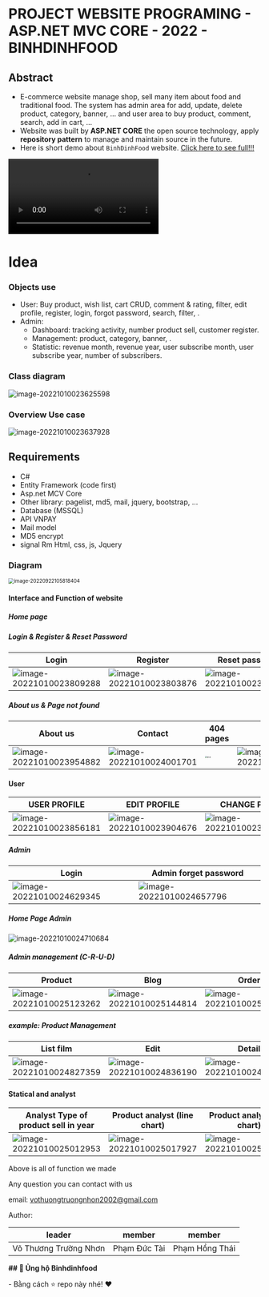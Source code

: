 # PROJECT WEBSITE PROGRAMING - ASP.NET MVC CORE - 2022 - BINHDINHFOOD

## Abstract
- E-commerce website manage shop, sell many item about food and traditional food. The system has admin area for add, update, delete product, category, banner, ... and user area to buy product, comment, search, add in cart, ...
- Website was built by **ASP.NET CORE** the open source technology, apply **repository pattern** to manage and maintain source in the future.
- Here is short demo about `BinhDinhFood` website. [Click here to see full!!!](https://youtu.be/Zy37v0df-mM)

<video src="assets/quick demo.mp4"></video>

# Idea

### Objects use

- User: Buy product, wish list, cart CRUD, comment & rating, filter, edit profile, register, login, forgot password, search, filter, .
- Admin: 
    - Dashboard: tracking activity, number product sell, customer register.
    - Management: product, category, banner, .
    - Statistic: revenue month, revenue year, user subscribe month, user subscribe year, number of subscribers.
    

### Class diagram

![image-20221010023625598](assets/image-20221010023625598.png)

### Overview Use case 

![image-20221010023637928](assets/image-20221010023637928.png)

## Requirements
- C# 
- Entity Framework (code first)
- Asp.net MCV Core
- Other library: pagelist, md5, mail, jquery, bootstrap, ...
- Database (MSSQL)
- API VNPAY 
- Mail model
- MD5 encrypt 
- signal Rm Html, css, js, Jquery



### Diagram

<img src="./assets/image-20220922105818404.png" alt="image-20220922105818404" style="zoom:70%;" />

#### Interface and Function of website

##### Home page

##### Login & Register & Reset Password

| Login                                                        | Register                                                     | Reset password                                               |
| ------------------------------------------------------------ | ------------------------------------------------------------ | ------------------------------------------------------------ |
| ![image-20221010023809288](assets/image-20221010023809288.png) | ![image-20221010023803876](assets/image-20221010023803876.png) | ![image-20221010023814363](assets/image-20221010023814363.png) |

##### About us & Page not found

| About us                                                     | Contact                                                      | 404 pages                                                 | Help                                                         |
| ------------------------------------------------------------ | ------------------------------------------------------------ | --------------------------------------------------------- | ------------------------------------------------------------ |
| <img src="assets/image-20221010023954882.png" alt="image-20221010023954882"  /> | ![image-20221010024001701](assets/image-20221010024001701.png) | <img src="assets/404.png" alt="404" style="zoom: 25%;" /> | ![image-20221010024506243](assets/image-20221010024506243.png) |

#### User

| USER PROFILE                                                 | EDIT PROFILE                                                 | CHANGE PASS                                                  |
| ------------------------------------------------------------ | ------------------------------------------------------------ | ------------------------------------------------------------ |
| ![image-20221010023856181](assets/image-20221010023856181.png) | ![image-20221010023904676](assets/image-20221010023904676.png) | ![image-20221010023928484](assets/image-20221010023928484.png) |

##### Admin

| Login                                                        | Admin forget password                                        |
| ------------------------------------------------------------ | ------------------------------------------------------------ |
| ![image-20221010024629345](assets/image-20221010024629345.png) | ![image-20221010024657796](assets/image-20221010024657796.png) |

##### Home Page Admin

![image-20221010024710684](assets/image-20221010024710684.png)

##### Admin management (C-R-U-D)

| Product                                                      | Blog                                                         | Order                                                        | Customer                                                     |
| ------------------------------------------------------------ | ------------------------------------------------------------ | ------------------------------------------------------------ | ------------------------------------------------------------ |
| ![image-20221010025123262](assets/image-20221010025123262.png) | ![image-20221010025144814](assets/image-20221010025144814.png) | ![image-20221010025153528](assets/image-20221010025153528.png) | ![image-20221010025247921](assets/image-20221010025247921.png) |



##### example: Product Management

| List film                                                    | Edit                                                         | Detail                                                       | Delete                                                       |
| ------------------------------------------------------------ | ------------------------------------------------------------ | ------------------------------------------------------------ | ------------------------------------------------------------ |
| ![image-20221010024827359](assets/image-20221010024827359.png) | ![image-20221010024836190](assets/image-20221010024836190.png) | ![image-20221010024913510](assets/image-20221010024913510.png) | ![image-20221010024923660](assets/image-20221010024923660.png) |

#### Statical and analyst

| Analyst Type of product sell in year                         | Product analyst (line chart)                                 | Product analyst (bar chart)                                  | Product sell in month                                        |
| ------------------------------------------------------------ | ------------------------------------------------------------ | ------------------------------------------------------------ | ------------------------------------------------------------ |
| ![image-20221010025012953](assets/image-20221010025012953.png) | ![image-20221010025017927](assets/image-20221010025017927.png) | ![image-20221010025021862](assets/image-20221010025021862.png) | ![image-20221010025025773](assets/image-20221010025025773.png) |

Above is all of function we made

Any question you can contact with us

email: vothuongtruongnhon2002@gmail.com

Author:

| leader                | member       | member         |
|-----------------------|--------------|----------------|
| Võ Thương Trường Nhơn | Phạm Đức Tài | Phạm Hồng Thái |

**## 👊 Ủng hộ Binhdinhfood**

\- Bằng cách ⭐️ repo này nhé! ❤️
